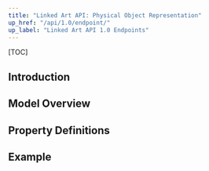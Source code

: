 ```yaml
---
title: "Linked Art API: Physical Object Representation"
up_href: "/api/1.0/endpoint/"
up_label: "Linked Art API 1.0 Endpoints"
---
```


[TOC]

## Introduction

## Model Overview

## Property Definitions

## Example

